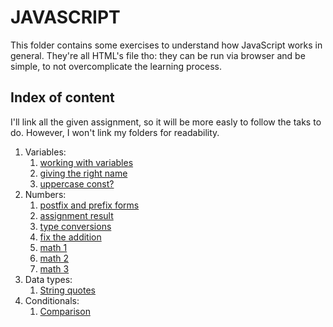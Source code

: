 # JAVASCRIPT
  This folder contains some exercises to understand how JavaScript works in general. 
  They're all HTML's file tho: they can be run via browser and be simple, to not overcomplicate the learning process.  
  

## Index of content
I'll link all the given assignment, so it will be more easly to follow the taks to do. However, I won't link my folders for readability.  
1. Variables:
    1. [working with variables](https://javascript.info/task/hello-variables)
    2. [giving the right name](https://javascript.info/task/declare-variables)
    3. [uppercase const?](https://javascript.info/task/uppercast-constant)
2. Numbers:
    1. [postfix and prefix forms](https://javascript.info/task/increment-order)
    2. [assignment result](https://javascript.info/task/assignment-result)
    3. [type conversions](https://javascript.info/task/primitive-conversions-questions)
    4. [fix the addition](https://javascript.info/task/fix-prompt)
    5. [math 1](https://developer.mozilla.org/en-US/docs/Learn/JavaScript/First_steps/Test_your_skills:_Math#math_1)
    6. [math 2](https://developer.mozilla.org/en-US/docs/Learn/JavaScript/First_steps/Test_your_skills:_Math#math_2)
    7. [math 3](https://developer.mozilla.org/en-US/docs/Learn/JavaScript/First_steps/Test_your_skills:_Math#math_3)
3. Data types:
    1. [String quotes](https://javascript.info/task/string-quotes)
4. Conditionals:
    1. [Comparison](https://javascript.info/task/comparison-questions)